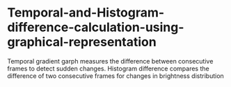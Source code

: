 # Temporal-and-Histogram-difference-calculation-using-graphical-representation
Temporal gradient garph measures the difference between consecutive frames to detect sudden changes. Histogram difference compares the difference of two consecutive frames for changes in brightness distribution
